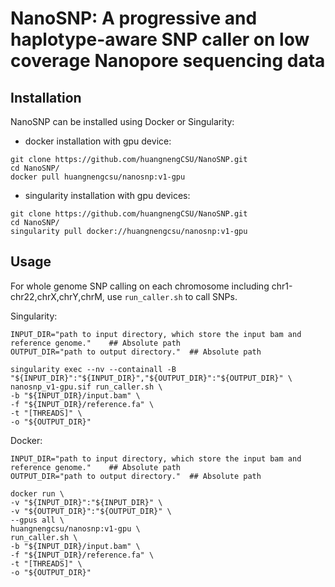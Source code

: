 # NanoSNP: A progressive and haplotype-aware SNP caller on low coverage Nanopore sequencing data

## Installation

NanoSNP can be installed using Docker or Singularity:  
* docker installation with gpu device:
```
git clone https://github.com/huangnengCSU/NanoSNP.git
cd NanoSNP/
docker pull huangnengcsu/nanosnp:v1-gpu
```
* singularity installation with gpu devices:
```
git clone https://github.com/huangnengCSU/NanoSNP.git
cd NanoSNP/
singularity pull docker://huangnengcsu/nanosnp:v1-gpu
```


## Usage

For whole genome SNP calling on each chromosome including chr1-chr22,chrX,chrY,chrM, use `run_caller.sh` to call SNPs.

Singularity:
```
INPUT_DIR="path to input directory, which store the input bam and reference genome."    ## Absolute path
OUTPUT_DIR="path to output directory."  ## Absolute path

singularity exec --nv --containall -B "${INPUT_DIR}":"${INPUT_DIR}","${OUTPUT_DIR}":"${OUTPUT_DIR}" \
nanosnp_v1-gpu.sif run_caller.sh \
-b "${INPUT_DIR}/input.bam" \
-f "${INPUT_DIR}/reference.fa" \
-t "[THREADS]" \
-o "${OUTPUT_DIR}"
```

Docker:
```
INPUT_DIR="path to input directory, which store the input bam and reference genome."    ## Absolute path
OUTPUT_DIR="path to output directory."  ## Absolute path

docker run \
-v "${INPUT_DIR}":"${INPUT_DIR}" \
-v "${OUTPUT_DIR}":"${OUTPUT_DIR}" \
--gpus all \
huangnengcsu/nanosnp:v1-gpu \
run_caller.sh \
-b "${INPUT_DIR}/input.bam" \
-f "${INPUT_DIR}/reference.fa" \
-t "[THREADS]" \
-o "${OUTPUT_DIR}"
```